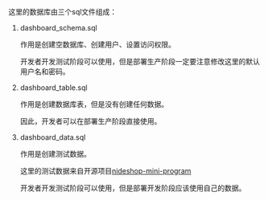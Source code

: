这里的数据库由三个sql文件组成：

1. dashboard_schema.sql
  
   作用是创建空数据库、创建用户、设置访问权限。
   
   开发者开发测试阶段可以使用，但是部署生产阶段一定要注意修改这里的默认用户名和密码。

2. dashboard_table.sql

   作用是创建数据库表，但是没有创建任何数据。
   
   因此，开发者可以在部署生产阶段直接使用。
 
3. dashboard_data.sql

   作用是创建测试数据。
   
   这里的测试数据来自开源项目[nideshop-mini-program](https://github.com/tumobi/nideshop-mini-program)
   
   开发者开发测试阶段可以使用，但是部署开发阶段应该使用自己的数据。